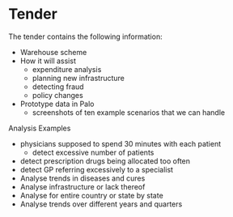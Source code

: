 # Tender

The tender contains the following information:

* Warehouse scheme
* How it will assist
  * expenditure analysis
  * planning new infrastructure
  * detecting fraud
  * policy changes
* Prototype data in Palo
  * screenshots of ten example scenarios that we can handle

Analysis Examples

* physicians supposed to spend 30 minutes with each patient
  * detect excessive number of patients
* detect prescription drugs being allocated too often
* detect GP referring excessively to a specialist
* Analyse trends in diseases and cures
* Analyse infrastructure or lack thereof
* Analyse for entire country or state by state
* Analyse trends over different years and quarters